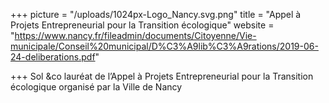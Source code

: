 +++
picture = "/uploads/1024px-Logo_Nancy.svg.png"
title = "Appel à Projets Entrepreneurial pour la Transition écologique"
website = "https://www.nancy.fr/fileadmin/documents/Citoyenne/Vie-municipale/Conseil%20municipal/D%C3%A9lib%C3%A9rations/2019-06-24-deliberations.pdf"

+++
Sol &co lauréat de l’Appel à Projets Entrepreneurial pour la Transition écologique organisé par la Ville de Nancy
